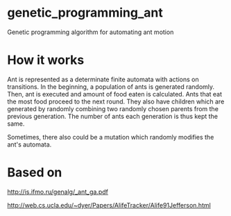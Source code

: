 # genetic_programming_ant
Genetic programming algorithm for automating ant motion

# How it works

Ant is represented as a determinate finite automata with actions on transitions.
In the beginning, a population of ants is generated randomly. Then, ant is executed and amount of food eaten is calculated.
Ants that eat the most food proceed to the next round. They also have children which are generated by randomly combining two randomly
chosen parents from the previous generation. The number of ants each generation is thus kept the same.

Sometimes, there also could be a mutation which randomly modifies the ant's automata.

# Based on

http://is.ifmo.ru/genalg/_ant_ga.pdf

http://web.cs.ucla.edu/~dyer/Papers/AlifeTracker/Alife91Jefferson.html
